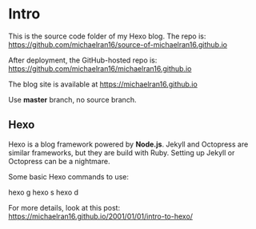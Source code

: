 # Intro

This is the source code folder of my Hexo blog. The repo is: https://github.com/michaelran16/source-of-michaelran16.github.io

After deployment, the GitHub-hosted repo is: https://github.com/michaelran16/michaelran16.github.io

The blog site is available at https://michaelran16.github.io

Use __master__ branch, no source branch. 

## Hexo 

Hexo is a blog framework powered by __Node.js__. Jekyll and Octopress are similar frameworks, but they are build with Ruby. Setting up Jekyll or Octopress can be a nightmare.

Some basic Hexo commands to use:

  hexo g
  hexo s
  hexo d

For more details, look at this post: https://michaelran16.github.io/2001/01/01/intro-to-hexo/